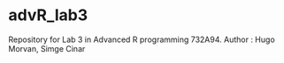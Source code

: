 # advR_lab3
Repository for Lab 3 in Advanced R programming 732A94.
Author : Hugo Morvan, Simge Cinar
